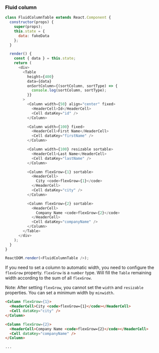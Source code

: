 ### Fluid column

<!--start-code-->

```js
class FluidColumnTable extends React.Component {
  constructor(props) {
    super(props);
    this.state = {
      data: fakeData
    };
  }

  render() {
    const { data } = this.state;
    return (
      <div>
        <Table
          height={400}
          data={data}
          onSortColumn={(sortColumn, sortType) => {
            console.log(sortColumn, sortType);
          }}
        >
          <Column width={50} align="center" fixed>
            <HeaderCell>Id</HeaderCell>
            <Cell dataKey="id" />
          </Column>

          <Column width={100} fixed>
            <HeaderCell>First Name</HeaderCell>
            <Cell dataKey="firstName" />
          </Column>

          <Column width={100} resizable sortable>
            <HeaderCell>Last Name</HeaderCell>
            <Cell dataKey="lastName" />
          </Column>

          <Column flexGrow={1} sortable>
            <HeaderCell>
              City <code>flexGrow={1}</code>
            </HeaderCell>
            <Cell dataKey="city" />
          </Column>

          <Column flexGrow={2} sortable>
            <HeaderCell>
              Company Name <code>flexGrow={2}</code>
            </HeaderCell>
            <Cell dataKey="companyName" />
          </Column>
        </Table>
      </div>
    );
  }
}

ReactDOM.render(<FluidColumnTable />);
```

<!--end-code-->


If you need to set a column to automatic width, you need to configure the `flexGrow` property. `flexGrow` is a `number` type. Will fill the `Table` remaining width according to the sum of all `flexGrow`.

Note: After setting `flexGrow`, you cannot set the `width` and `resizable` properties. You can set a minimum width by `minwidth`.

```html
<Column flexGrow={1}>
  <HeaderCell>City <code>flexGrow={1}</code></HeaderCell>
  <Cell dataKey="city" />
</Column>

<Column flexGrow={2}>
  <HeaderCell>Company Name <code>flexGrow={2}</code></HeaderCell>
  <Cell dataKey="companyName" />
</Column>

...
```
